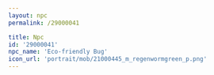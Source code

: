 ```yaml
---
layout: npc
permalink: /29000041

title: Npc
id: '29000041'
npc_name: 'Eco-friendly Bug'
icon_url: 'portrait/mob/21000445_m_regenwormgreen_p.png'
---
```

